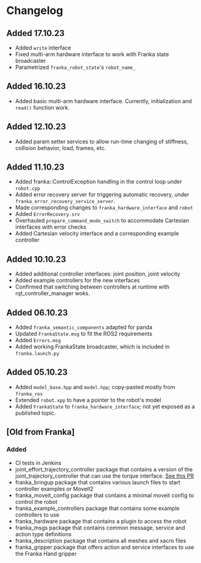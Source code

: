 # Changelog

## Added 17.10.23
* Added `write` interface
* Fixed multi-arm hardware interface to work with Franka state broadcaster
* Parametrized `franka_robot_state`'s `robot_name_`
## Added 16.10.23
* Added basic multi-arm hardware interface. Currently, initialization and `read()` function work. 

## Added 12.10.23
* Added param setter services to allow run-time changing of stiffness, collision behavior, load, frames, etc.

## Added 11.10.23
* Added franka::ControlException handling in the control loop under `robot.cpp`
* Added error recovery server for triggering automatic recovery, under `franka_error_recovery_service_server`.
* Made corresponding changes to `franka_hardware_interface` and `robot`
* Added `ErrorRecovery.srv`
* Overhauled `prepare_command_mode_switch` to accommodate Cartesian interfaces with error checks
* Added Cartesian velocity interface and a corresponding example controller

## Added 10.10.23
* Added additional controller interfaces: joint position, joint velocity
* Added example controllers for the new interfaces
* Confirmed that switching between controllers at runtime with rqt_controller_manager woks.
## Added 06.10.23
* Added `franka_semantic_components` adapted for panda
* Updated `FrankaState.msg` to fit the ROS2 requirements
* Added `Errors.msg`
* Added working FrankaState broadcaster, which is included in `franka.launch.py`

## Added 05.10.23
* Added `model_base.hpp` and `model.hpp`; copy-pasted mostly from `franka_ros`
* Extended `robot.xpp` to have a pointer to the robot's model
* Added `FrankaState` to `franka_hardware_interface`; not yet exposed as a published topic.

## [Old from Franka]
### Added
* CI tests in Jenkins
* joint\_effort\_trajectory\_controller package that contains a version of the
 joint\_trajectory\_controller that can use the torque interface.
 [See this PR](https://github.com/ros-controls/ros2_controllers/pull/225)
* franka\_bringup package that contains various launch files to start controller examples or Moveit2
* franka\_moveit\_config package that contains a minimal moveit config to control the robot
* franka\_example\_controllers package that contains some example controllers to use
* franka\_hardware package that contains a plugin to access the robot
* franka\_msgs package that contains common message, service and action type definitions
* franka\_description package that contains all meshes and xacro files
* franka\_gripper package that offers action and service interfaces to use the Franka Hand gripper

